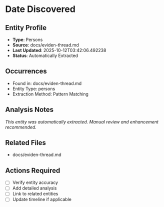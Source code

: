 # Date Discovered

## Entity Profile
- **Type**: Persons
- **Source**: docs/eviden-thread.md
- **Last Updated**: 2025-10-12T03:42:06.492238
- **Status**: Automatically Extracted

## Occurrences
- Found in: docs/eviden-thread.md
- Entity Type: persons
- Extraction Method: Pattern Matching

## Analysis Notes
*This entity was automatically extracted. Manual review and enhancement recommended.*

## Related Files
- docs/eviden-thread.md

## Actions Required
- [ ] Verify entity accuracy
- [ ] Add detailed analysis
- [ ] Link to related entities
- [ ] Update timeline if applicable
